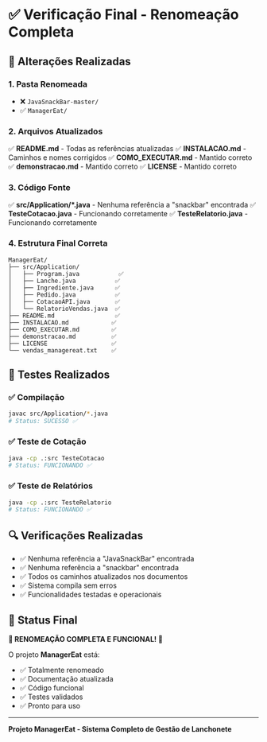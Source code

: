 # ✅ Verificação Final - Renomeação Completa

## 📁 Alterações Realizadas

### 1. **Pasta Renomeada**
- ❌ `JavaSnackBar-master/` 
- ✅ `ManagerEat/`

### 2. **Arquivos Atualizados**
✅ **README.md** - Todas as referências atualizadas
✅ **INSTALACAO.md** - Caminhos e nomes corrigidos
✅ **COMO_EXECUTAR.md** - Mantido correto
✅ **demonstracao.md** - Mantido correto
✅ **LICENSE** - Mantido correto

### 3. **Código Fonte**
✅ **src/Application/*.java** - Nenhuma referência a "snackbar" encontrada
✅ **TesteCotacao.java** - Funcionando corretamente
✅ **TesteRelatorio.java** - Funcionando corretamente

### 4. **Estrutura Final Correta**
```
ManagerEat/
├── src/Application/
│   ├── Program.java           ✅
│   ├── Lanche.java           ✅
│   ├── Ingrediente.java      ✅
│   ├── Pedido.java           ✅
│   ├── CotacaoAPI.java       ✅
│   └── RelatorioVendas.java  ✅
├── README.md                 ✅
├── INSTALACAO.md            ✅
├── COMO_EXECUTAR.md         ✅
├── demonstracao.md          ✅
├── LICENSE                  ✅
└── vendas_managereat.txt    ✅
```

## 🧪 Testes Realizados

### ✅ Compilação
```bash
javac src/Application/*.java
# Status: SUCESSO ✅
```

### ✅ Teste de Cotação
```bash
java -cp .:src TesteCotacao
# Status: FUNCIONANDO ✅
```

### ✅ Teste de Relatórios
```bash
java -cp .:src TesteRelatorio  
# Status: FUNCIONANDO ✅
```

## 🔍 Verificações Realizadas

- ✅ Nenhuma referência a "JavaSnackBar" encontrada
- ✅ Nenhuma referência a "snackbar" encontrada
- ✅ Todos os caminhos atualizados nos documentos
- ✅ Sistema compila sem erros
- ✅ Funcionalidades testadas e operacionais

## 🎯 Status Final

**🎉 RENOMEAÇÃO COMPLETA E FUNCIONAL! 🎉**

O projeto **ManagerEat** está:
- ✅ Totalmente renomeado
- ✅ Documentação atualizada  
- ✅ Código funcional
- ✅ Testes validados
- ✅ Pronto para uso

---

**Projeto ManagerEat - Sistema Completo de Gestão de Lanchonete**
